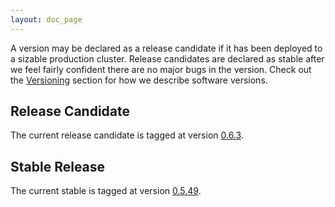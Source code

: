 ```yaml
---
layout: doc_page
---
```

A version may be declared as a release candidate if it has been deployed to a sizable production cluster. Release candidates are declared as stable after we feel fairly confident there are no major bugs in the version. Check out the [Versioning](Versioning.html) section for how we describe software versions.

Release Candidate
-----------------

The current release candidate is tagged at version [0.6.3](https://github.com/metamx/druid/tree/druid-0.6.3).

Stable Release
--------------

The current stable is tagged at version [0.5.49](https://github.com/metamx/druid/tree/druid-0.5.49).
